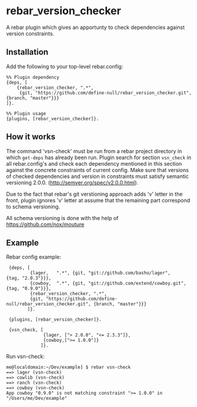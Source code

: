 # rebar_version_checker #

A rebar plugin which gives an apportunty to check dependencies against version constraints.

## Installation ##

Add the following to your top-level rebar.config:

    %% Plugin dependency
    {deps, [
    	{rebar_version_checker, ".*",
         {git, "https://github.com/define-null/rebar_version_checker.git", {branch, "master"}}}
    ]}.

    %% Plugin usage
    {plugins, [rebar_version_checker]}.

## How it works ##

The command 'vsn-check' must be run from a rebar project directory in which `get-deps` has already been run. Plugin search for section `vsn_check` in all rebar.config's and check each dependency mentioned in this section against the concrete constraints of current config. Make sure that versions of checked dependencies and version in constraints must satisfy semantic versioning 2.0.0. (http://semver.org/spec/v2.0.0.html).

Due to the fact that rebar's git verstioning approach adds 'v' letter in the front, plugin ignores 'v' letter at assume that the remaining part correspond to schema versioning.

All schema versioning is done with the help of https://github.com/nox/mouture

## Example

Rebar config example:

     {deps, [
             {lager,   ".*", {git, "git://github.com/basho/lager",              {tag, "2.0.3"}}},
             {cowboy,  ".*", {git, "git://github.com/extend/cowboy.git",        {tag, "0.9.0"}}},
             {rebar_version_checker, ".*",
             {git, "https://github.com/define-null/rebar_version_checker.git", {branch, "master"}}}
            ]}.

     {plugins, [rebar_version_checker]}.

     {vsn_check, [
                  {lager, ["> 2.0.0", "<= 2.3.3"]},
                  {cowboy,[">= 1.0.0"]}
                 ]}.

Run vsn-check:

    me@localdomain:~/Dev/example] $ rebar vsn-check
    ==> lager (vsn-check)
    ==> cowlib (vsn-check)
    ==> ranch (vsn-check)
    ==> cowboy (vsn-check)
    App cowboy "0.9.0" is not matching constraint ">= 1.0.0" in "/Users/me/Dev/example"

